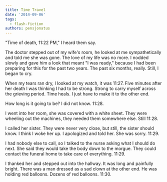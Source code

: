 ```yaml
---
title: Time Travel
date: '2014-09-06'
tags:
  - flash-fiction
authors: pensjonatus
---
```


"Time of death, 11:22 PM," I heard them say.

<!-- truncate -->

The doctor stepped out of my wife's room, he looked at me sympathetically and
told me she was gone. The love of my life was no more. I nodded slowly and gave
him a look that meant "I was ready," because I had been preparing for this for
the past two years. The past six months, really. Still, I began to cry.

When my tears ran dry, I looked at my watch, it was 11:27. Five minutes after
her death I was thinking I had to be strong. Strong to carry myself across the
grieving period. Time heals. I just have to make it to the other end.

How long is it going to be? I did not know. 11:28.

I went into her room, she was covered with a white sheet. They were wheeling out
the machines, they needed them somewhere else. Still 11:28.

I called her sister. They were never very close, but still, the sister should
know. I think I woke her up. I apologized and told her. She was sorry. 11:29.

I had nobody else to call, so I talked to the nurse asking what I should do
next. She said they would take the body down to the morgue. They could contact
the funeral home to take care of everything. 11:29.

I thanked her and stepped out into the hallway. It was long and painfully
bright. There was a man dressed as a sad clown at the other end. He was holding
red balloons. Dozens of red balloons. 11:30.

